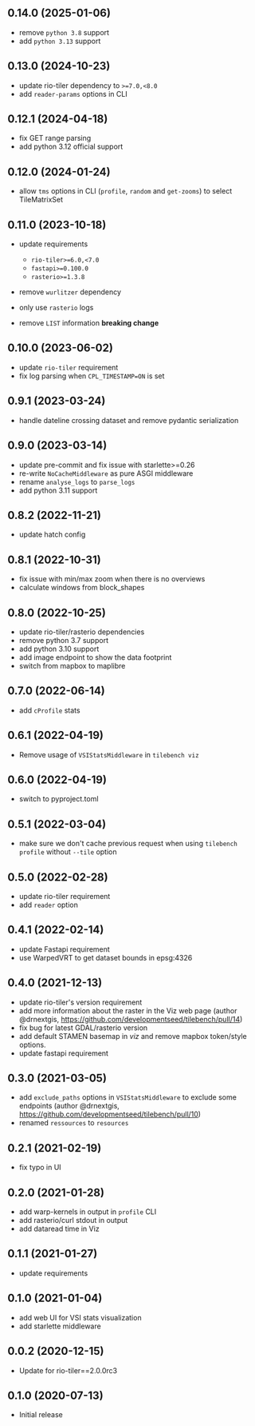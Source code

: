## 0.14.0 (2025-01-06)

* remove `python 3.8` support
* add `python 3.13` support

## 0.13.0 (2024-10-23)

* update rio-tiler dependency to `>=7.0,<8.0`
* add `reader-params` options in CLI

## 0.12.1 (2024-04-18)

* fix GET range parsing
* add python 3.12 official support

## 0.12.0 (2024-01-24)

* allow `tms` options in CLI (`profile`, `random` and `get-zooms`) to select TileMatrixSet

## 0.11.0 (2023-10-18)

* update requirements
  - `rio-tiler>=6.0,<7.0`
  - `fastapi>=0.100.0`
  - `rasterio>=1.3.8`

* remove `wurlitzer` dependency

* only use `rasterio` logs

* remove `LIST` information **breaking change**

## 0.10.0 (2023-06-02)

* update `rio-tiler` requirement
* fix log parsing when `CPL_TIMESTAMP=ON` is set

## 0.9.1 (2023-03-24)

* handle dateline crossing dataset and remove pydantic serialization

## 0.9.0 (2023-03-14)

* update pre-commit and fix issue with starlette>=0.26
* re-write `NoCacheMiddleware` as pure ASGI middleware
* rename `analyse_logs` to `parse_logs`
* add python 3.11 support

## 0.8.2 (2022-11-21)

* update hatch config

## 0.8.1 (2022-10-31)

* fix issue with min/max zoom when there is no overviews
* calculate windows from block_shapes

## 0.8.0 (2022-10-25)

* update rio-tiler/rasterio dependencies
* remove python 3.7 support
* add python 3.10 support
* add image endpoint to show the data footprint
* switch from mapbox to maplibre

## 0.7.0 (2022-06-14)

* add `cProfile` stats

## 0.6.1 (2022-04-19)

* Remove usage of `VSIStatsMiddleware` in `tilebench viz`

## 0.6.0 (2022-04-19)

* switch to pyproject.toml

## 0.5.1 (2022-03-04)

* make sure we don't cache previous request when using `tilebench profile` without `--tile` option

## 0.5.0 (2022-02-28)

* update rio-tiler requirement
* add `reader` option

## 0.4.1 (2022-02-14)

* update Fastapi requirement
* use WarpedVRT to get dataset bounds in epsg:4326

## 0.4.0 (2021-12-13)

* update rio-tiler's version requirement
* add more information about the raster in the Viz web page (author @drnextgis, https://github.com/developmentseed/tilebench/pull/14)
* fix bug for latest GDAL/rasterio version
* add default STAMEN basemap in *viz* and remove mapbox token/style options.
* update fastapi requirement

## 0.3.0 (2021-03-05)

* add `exclude_paths` options in `VSIStatsMiddleware` to exclude some endpoints (author @drnextgis, https://github.com/developmentseed/tilebench/pull/10)
* renamed `ressources`  to `resources`

## 0.2.1 (2021-02-19)

* fix typo in UI

## 0.2.0 (2021-01-28)

* add warp-kernels in output in `profile` CLI
* add rasterio/curl stdout in output
* add dataread time in Viz

## 0.1.1 (2021-01-27)

* update requirements

## 0.1.0 (2021-01-04)

* add web UI for VSI stats visualization
* add starlette middleware

## 0.0.2 (2020-12-15)

* Update for rio-tiler==2.0.0rc3

## 0.1.0 (2020-07-13)

* Initial release
